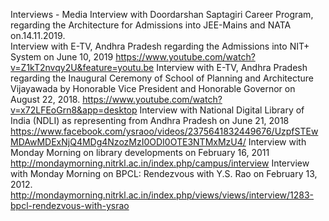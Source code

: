 Interviews - Media
Interview with Doordarshan Saptagiri Career Program, regarding the Architecture for Admissions into JEE-Mains and NATA on.14.11.2019.  
Interview with E-TV, Andhra Pradesh regarding the Admissions into NIT+ System on June 10, 2019 https://www.youtube.com/watch?v=Z1kT2nvqy2U&feature=youtu.be
Interview with E-TV, Andhra Pradesh regarding the Inaugural Ceremony of School of Planning and Architecture Vijayawada by Honorable Vice President and Honorable Governor on August 22, 2018. https://www.youtube.com/watch?v=x72LFEoGrn8&app=desktop
Interview with National Digital Library of India (NDLI) as representing from Andhra Pradesh on June 21, 2018 https://www.facebook.com/ysraoo/videos/2375641832449676/UzpfSTEwMDAwMDExNjQ4MDg4NzozMzI0ODI0OTE3NTMxMzU4/
Interview with Monday Morning on library developments  on February 16, 2011 http://mondaymorning.nitrkl.ac.in/index.php/campus/interview
Interview with Monday Morning on BPCL: Rendezvous with Y.S. Rao on February 13, 2012.  http://mondaymorning.nitrkl.ac.in/index.php/views/views/interview/1283-bpcl-rendezvous-with-ysrao
